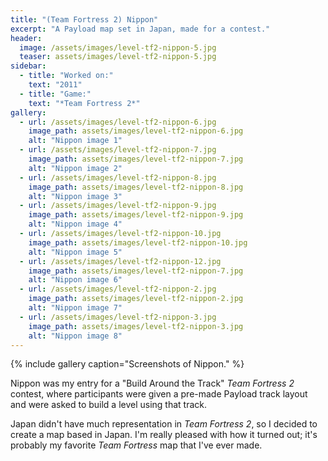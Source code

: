 ```yaml
---
title: "(Team Fortress 2) Nippon"
excerpt: "A Payload map set in Japan, made for a contest."
header:
  image: /assets/images/level-tf2-nippon-5.jpg
  teaser: assets/images/level-tf2-nippon-5.jpg
sidebar:
  - title: "Worked on:"
    text: "2011"
  - title: "Game:"
    text: "*Team Fortress 2*"
gallery:
  - url: /assets/images/level-tf2-nippon-6.jpg
    image_path: assets/images/level-tf2-nippon-6.jpg
    alt: "Nippon image 1"
  - url: /assets/images/level-tf2-nippon-7.jpg
    image_path: assets/images/level-tf2-nippon-7.jpg
    alt: "Nippon image 2"
  - url: /assets/images/level-tf2-nippon-8.jpg
    image_path: assets/images/level-tf2-nippon-8.jpg
    alt: "Nippon image 3"
  - url: /assets/images/level-tf2-nippon-9.jpg
    image_path: assets/images/level-tf2-nippon-9.jpg
    alt: "Nippon image 4"
  - url: /assets/images/level-tf2-nippon-10.jpg
    image_path: assets/images/level-tf2-nippon-10.jpg
    alt: "Nippon image 5"
  - url: /assets/images/level-tf2-nippon-12.jpg
    image_path: assets/images/level-tf2-nippon-7.jpg
    alt: "Nippon image 6"
  - url: /assets/images/level-tf2-nippon-2.jpg
    image_path: assets/images/level-tf2-nippon-2.jpg
    alt: "Nippon image 7"
  - url: /assets/images/level-tf2-nippon-3.jpg
    image_path: assets/images/level-tf2-nippon-3.jpg
    alt: "Nippon image 8"
---
```


{% include gallery caption="Screenshots of Nippon." %}

Nippon was my entry for a "Build Around the Track" *Team Fortress 2* contest, where participants were given a pre-made Payload track layout and were asked to build a level using that track.

Japan didn't have much representation in *Team Fortress 2*, so I decided to create a map based in Japan. I'm really pleased with how it turned out; it's probably my favorite *Team Fortress* map that I've ever made.